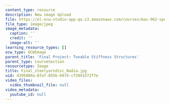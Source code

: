```yaml
---
content_type: resource
description: New image Upload
file: https://ol-ocw-studio-app-qa.s3.amazonaws.com/courses/mas-962-special-topics-new-textiles-spring-2010/d395800a8faf855b6974cf2941572f7e_Final_steelyarndisc_Nadia.jpg
file_type: image/jpeg
image_metadata:
  caption: ''
  credit: ''
  image-alt: ''
learning_resource_types: []
ocw_type: OCWImage
parent_title: 'Final Project: Tunable Stiffness Structures'
parent_type: CourseSection
resourcetype: Image
title: Final_steelyarndisc_Nadia.jpg
uid: d395800a-8faf-855b-6974-cf2941572f7e
video_files:
  video_thumbnail_file: null
video_metadata:
  youtube_id: null
---
```

